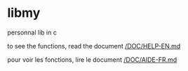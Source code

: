 # libmy
personnal lib in c

to see the functions, read the document [/DOC/HELP-EN.md](https://github.com/Saverio976/libmy/blob/master/DOC/DOC-EN.md)

pour voir les fonctions, lire le document [/DOC/AIDE-FR.md](https://github.com/Saverio976/libmy/blob/master/DOC/DOC-FR.md)
